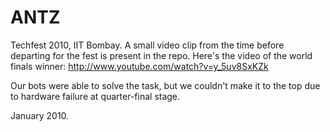 ANTZ
====

Techfest 2010, IIT Bombay.
A small video clip from the time before departing for the fest is present in the repo. Here's the video of the world finals winner: http://www.youtube.com/watch?v=y_5uv8SxKZk 

Our bots were able to solve the task, but we couldn't make it to the top due to hardware failure at quarter-final stage.

January 2010.
